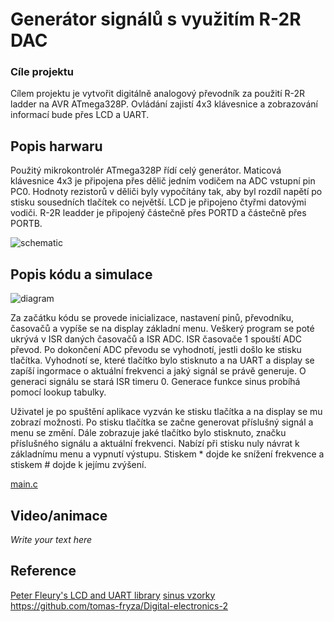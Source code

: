# Generátor signálů s využitím R-2R DAC

### Cíle projektu

Cílem projektu je vytvořit digitálně analogový převodník za použití R-2R ladder na AVR ATmega328P. Ovládání zajistí 4x3 klávesnice a zobrazování informací bude přes LCD a UART. 


## Popis harwaru

Použitý mikrokontrolér ATmega328P řídí celý generátor. Maticová klávesnice 4x3 je připojena přes dělič jedním vodičem na ADC vstupní pin PC0. Hodnoty rezistorů v děliči byly vypočítány tak, aby byl rozdíl napětí po stisku sousedních tlačítek co největší. LCD je připojeno čtyřmi datovými vodiči. R-2R leadder je připojený částečně přes PORTD a částečně přes PORTB.

![schematic](https://user-images.githubusercontent.com/71698018/102280153-e51e2100-3f2c-11eb-9f09-7c88580527f8.PNG)

## Popis kódu a simulace

![diagram](https://user-images.githubusercontent.com/71698018/102279864-6b863300-3f2c-11eb-9747-47fd06339c5d.png)

Za začátku kódu se provede inicializace, nastavení pinů, převodníku, časovačů a vypíše se na display základní menu. Veškerý program se poté ukrývá v ISR daných časovačů a ISR ADC. ISR časovače 1 spouští ADC převod. Po dokončení ADC převodu se vyhodnotí, jestli došlo ke stisku tlačítka. Vyhodnotí se, které tlačítko bylo stisknuto a na UART a display se zapíší ingormace o aktuální frekvenci a jaký signál se právě generuje. O generaci signálu se stará ISR timeru 0. Generace funkce sinus probíhá pomocí lookup tabulky.

Uživatel je po spuštění aplikace vyzván ke stisku tlačítka a na display se mu zobrazí možnosti. Po stisku tlačítka se začne generovat příslušný signál a menu se změní. Dále zobrazuje jaké tlačítko bylo stisknuto, značku příslušného signálu a aktuální frekvenci. Nabízí při stisku nuly návrat k základnímu menu a vypnutí výstupu. Stiskem * dojde ke snížení frekvence a stiskem # dojde k jejímu zvýšení.

[main.c](https://github.com/langrfrantisek/Digital-electronics-2/blob/master/project/DAC/DAC/main.c)


## Video/animace

*Write your text here*


## Reference

[Peter Fleury's LCD and UART library](http://www.peterfleury.epizy.com/avr-software.html)
[sinus vzorky](http://aquaticus.info/pwm-sine-wave)
https://github.com/tomas-fryza/Digital-electronics-2
